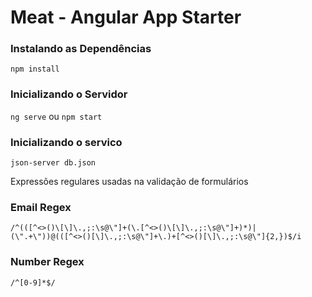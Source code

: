# Meat - Angular App Starter

### Instalando as Dependências

`npm install`

### Inicializando o Servidor

`ng serve` ou `npm start`

### Inicializando o servico

`json-server db.json`

Expressões regulares usadas na validação de formulários

### Email Regex

`/^(([^<>()\[\]\.,;:\s@\"]+(\.[^<>()\[\]\.,;:\s@\"]+)*)|(\".+\"))@(([^<>()[\]\.,;:\s@\"]+\.)+[^<>()[\]\.,;:\s@\"]{2,})$/i`

### Number Regex

`/^[0-9]*$/`

